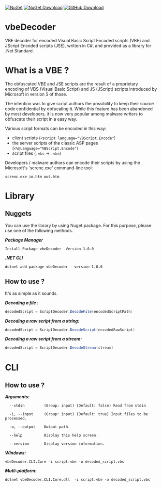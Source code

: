 [![NuGet](https://img.shields.io/nuget/v/vbeDecoder)](https://www.nuget.org/packages/vbeDecoder/)
[![NuGet Download](https://img.shields.io/nuget/dt/vbeDecoder)](https://www.nuget.org/packages/vbeDecoder/)
[![GitHub Download](https://img.shields.io/github/downloads/sbruyere/vbeDecoder/total)](https://github.com/sbruyere/vbeDecoder/releases/)

# vbeDecoder
VBE decoder for encoded Visual Basic Script Encoded scripts (VBE) and JScript Encoded scripts (JSE), written in C#, and provided as a library for .Net Standard.

# What is a VBE ?
The obfuscated VBE and JSE scripts are the result of a proprietary encoding of VBS (Visual Basic Script) and JS (JScript) scripts introduced by Microsoft in version 5 of those. 

The intention was to give script authors the possibility to keep their source code confidential by obfucating it. 
While this feature has been abandoned by most developers, it is now very popular among malware writers to obfuscate their script in a easy way.

Various script formats can be encoded in this way:
- client scripts (`<script language="VBScript.Encode"`)
- the server scripts of the classic ASP pages (`<%@Language="VBScript.Encode"`)
- script files (`.vbs` => `.vbe`)

Developers / malware authors can encode their scripts by using the Microsoft's 'screnc.exe' command-line tool:
```batch
screnc.exe in.htm out.htm
```

# Library 

## Nuggets 

You can use the library by using Nuget package. For this purpose, please use one of the following methods.

***Package Manager***
```
Install-Package vbeDecoder -Version 1.0.0
```

***.NET CLI***
```batch
dotnet add package vbeDecoder --version 1.0.0
```

## How to use ?

It's as simple as it sounds.

***Decoding a file :***
```C#
decodedScript = ScriptDecoder.DecodeFile(encodedScriptPath)
```

***Decoding a raw script from a string:***
```C#
decodedScript = ScriptDecoder.DecodeScript(encodedRawScript)
```

***Decoding a raw script from a stream:***
```C#
decodedScript = ScriptDecoder.DecodeStream(stream)
```

# CLI
## How to use ?

***Arguments:***
```
  --stdin         (Group: input) (Default: false) Read from stdin

  -i, --input     (Group: input) (Default: true) Input files to be processed.

  -o, --output    Output path.

  --help          Display this help screen.

  --version       Display version information.
 ```

 ***Windows:***
 ```
 vbeDecoder.CLI.Core -i script.vbe -o decoded_script.vbs
 ```

 ***Mutli-platform:***
  ```
  dotnet vbeDecoder.CLI.Core.dll  -i script.vbe -o decoded_script.vbs
  ```
